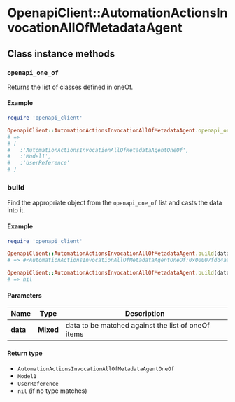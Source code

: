 # OpenapiClient::AutomationActionsInvocationAllOfMetadataAgent

## Class instance methods

### `openapi_one_of`

Returns the list of classes defined in oneOf.

#### Example

```ruby
require 'openapi_client'

OpenapiClient::AutomationActionsInvocationAllOfMetadataAgent.openapi_one_of
# =>
# [
#   :'AutomationActionsInvocationAllOfMetadataAgentOneOf',
#   :'Model1',
#   :'UserReference'
# ]
```

### build

Find the appropriate object from the `openapi_one_of` list and casts the data into it.

#### Example

```ruby
require 'openapi_client'

OpenapiClient::AutomationActionsInvocationAllOfMetadataAgent.build(data)
# => #<AutomationActionsInvocationAllOfMetadataAgentOneOf:0x00007fdd4aab02a0>

OpenapiClient::AutomationActionsInvocationAllOfMetadataAgent.build(data_that_doesnt_match)
# => nil
```

#### Parameters

| Name | Type | Description |
| ---- | ---- | ----------- |
| **data** | **Mixed** | data to be matched against the list of oneOf items |

#### Return type

- `AutomationActionsInvocationAllOfMetadataAgentOneOf`
- `Model1`
- `UserReference`
- `nil` (if no type matches)

